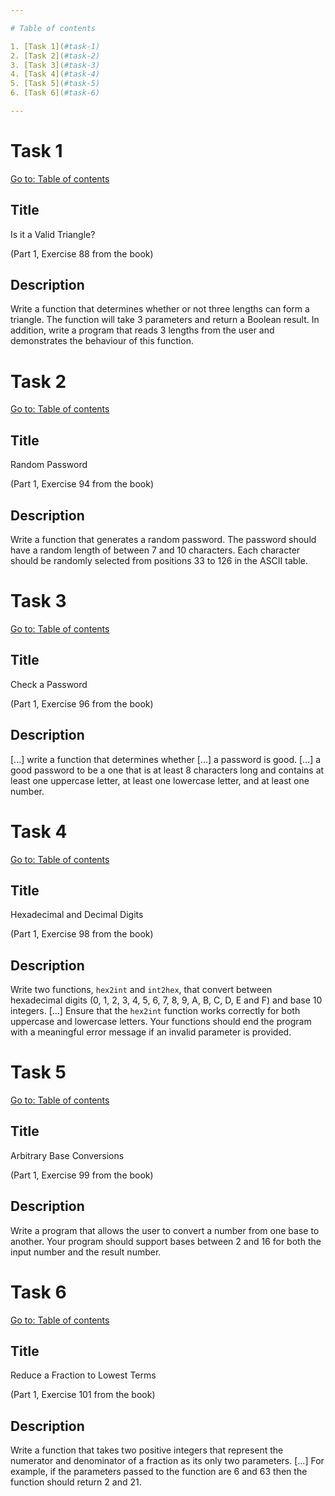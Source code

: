 ```yaml
---

# Table of contents

1. [Task 1](#task-1)
2. [Task 2](#task-2)
3. [Task 3](#task-3)
4. [Task 4](#task-4)
5. [Task 5](#task-5)
6. [Task 6](#task-6)

---
```


# Task 1

[Go to: Table of contents](#table-of-contents)

## Title

Is it a Valid Triangle?

(Part 1, Exercise 88 from the book)

## Description

Write a function that determines whether or not three lengths can form a triangle. The function will take 3 parameters and return a Boolean result. In addition, write a program that reads 3 lengths from the user and demonstrates the behaviour of this function.

# Task 2

[Go to: Table of contents](#table-of-contents)

## Title

Random Password

(Part 1, Exercise 94 from the book)

## Description

Write a function that generates a random password. The password should have a random length of between 7 and 10 characters. Each character should be randomly selected from positions 33 to 126 in the ASCII table. 

# Task 3

[Go to: Table of contents](#table-of-contents)

## Title

Check a Password

(Part 1, Exercise 96 from the book)

## Description

[...] write a function that determines whether [...] a password is good. [...] a good password to be a one that is at least 8 characters long and contains at least one uppercase letter, at least one lowercase letter, and at least one number.

# Task 4

[Go to: Table of contents](#table-of-contents)

## Title

Hexadecimal and Decimal Digits

(Part 1, Exercise 98 from the book)

## Description

Write two functions, `hex2int` and `int2hex`, that convert between hexadecimal digits (0, 1, 2, 3, 4, 5, 6, 7, 8, 9, A, B, C, D, E and F) and base 10 integers. [...] Ensure that the `hex2int` function works correctly for both uppercase and lowercase letters. Your functions should end the program with a meaningful error message if an invalid parameter is provided.

# Task 5

[Go to: Table of contents](#table-of-contents)

## Title

Arbitrary Base Conversions

(Part 1, Exercise 99 from the book)

## Description

Write a program that allows the user to convert a number from one base to another. Your program should support bases between 2 and 16 for both the input number and the result number. 

# Task 6

[Go to: Table of contents](#table-of-contents)

## Title

Reduce a Fraction to Lowest Terms

(Part 1, Exercise 101 from the book)

## Description

Write a function that takes two positive integers that represent the numerator and denominator of a fraction as its only two parameters. [...] For example, if the parameters passed to the function are 6 and 63 then the function should return 2 and 21.
